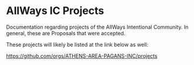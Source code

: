 # AllWays IC Projects
Documentation regarding projects of the AllWays Intentional Community.  In
general, these are Proposals that were accepted.

These projects will likely be listed at the link below as well:

https://github.com/orgs/ATHENS-AREA-PAGANS-INC/projects

